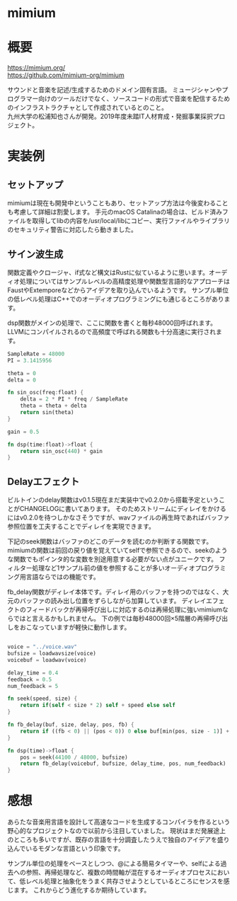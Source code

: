 mimium
===

# 概要

https://mimium.org/  
https://github.com/mimium-org/mimium

サウンドと音楽を記述/生成するためのドメイン固有言語。
ミュージシャンやプログラマー向けのツールだけでなく、ソースコードの形式で音楽を配信するためのインフラストラクチャとして作成されているとのこと。  
九州大学の松浦知也さんが開発。2019年度未踏IT人材育成・発掘事業採択プロジェクト。


# 実装例

## セットアップ

mimiumは現在も開発中ということもあり、セットアップ方法は今後変わることも考慮して詳細は割愛します。
手元のmacOS Catalinaの場合は、ビルド済みファイルを取得してlibの内容を/usr/local/libにコピー、実行ファイルやライブラリのセキュリティ警告に対応したら動きました。


## サイン波生成

関数定義やクロージャ、if式など構文はRustに似ているように思います。オーディオ処理についてはサンプルレベルの高精度処理や関数型言語的なアプローチはFaustやExtemporeなどからアイデアを取り込んでいるようです。
サンプル単位の低レベル処理はC++でのオーディオプログラミングにも通じるところがあります。

dsp関数がメインの処理で、ここに関数を書くと毎秒48000回呼ばれます。LLVMにコンパイルされるので高頻度で呼ばれる関数も十分高速に実行されます。

```Rust
SampleRate = 48000
PI = 3.1415956

theta = 0
delta = 0

fn sin_osc(freq:float) {
    delta = 2 * PI * freq / SampleRate
    theta = theta + delta
    return sin(theta)
}

gain = 0.5

fn dsp(time:float)->float {
    return sin_osc(440) * gain
}
```


## Delayエフェクト

ビルトインのdelay関数はv0.1.5現在まだ実装中でv0.2.0から搭載予定ということがCHANGELOGに書いてあります。
そのためストリームにディレイをかけるにはv0.2.0を待つしかなさそうですが、wavファイルの再生時であればバッファ参照位置を工夫することでディレイを実現できます。

下記のseek関数はバッファのどこのデータを読むのか判断する関数です。
mimiumの関数は前回の戻り値を覚えていてselfで参照できるので、seekのような関数でもポインタ的な変数を別途用意する必要がない点がユニークです。
フィルター処理など1サンプル前の値を参照することが多いオーディオプログラミング用言語ならではの機能です。

fb_delay関数がディレイ本体です。ディレイ用のバッファを持つのではなく、大元のバッファの読み出し位置をずらしながら加算しています。
ディレイエフェクトのフィードバックが再帰呼び出しに対応するのは再帰処理に強いmimiumならではと言えるかもしれません。
下の例では毎秒48000回×5階層の再帰呼び出しをおこなっていますが軽快に動作します。

```Rust

voice = "../voice.wav"
bufsize = loadwavsize(voice)
voicebuf = loadwav(voice)

delay_time = 0.4
feedback = 0.5
num_feedback = 5

fn seek(speed, size) {
    return if(self < size * 2) self + speed else self
}

fn fb_delay(buf, size, delay, pos, fb) {
    return if ((fb < 0) || (pos < 0)) 0 else buf[min(pos, size - 1)] + fb_delay(buf, size, delay, pos - delay * 48000, fb - 1) * feedback
}

fn dsp(time)->float {
    pos = seek(44100 / 48000, bufsize)
    return fb_delay(voicebuf, bufsize, delay_time, pos, num_feedback)
}
```

# 感想

あらたな音楽用言語を設計して高速なコードを生成するコンパイラを作るという野心的なプロジェクトなので以前から注目していました。
現状はまだ発展途上のところも多いですが、既存の言語を十分調査したうえで独自のアイデアを盛り込んでいるモダンな言語という印象です。

サンプル単位の処理をベースとしつつ、@による簡易タイマーや、selfによる過去への参照、再帰処理など、複数の時間軸が混在するオーディオプロセスにおいて、低レベル処理と抽象化をうまく共存させようとしているところにセンスを感じます。
これからどう進化するか期待しています。


